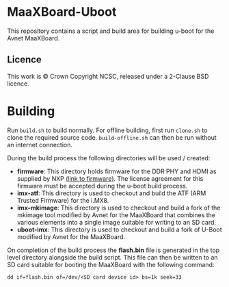# MaaXBoard-Uboot

This repository contains a script and build area for building u-boot for the Avnet MaaXBoard.

## Licence
This work is © Crown Copyright NCSC, released under a 2-Clause BSD licence.

# Building
Run `build.sh` to build normally.
For offline building, first run `clone.sh` to clone the required source code. `build-offline.sh` can then be run without an internet connection.

During the build process the following directories will be used / created:

- **firmware**: This directory holds firmware for the DDR PHY and HDMI as supplied by NXP [(link to firmware)](https://www.nxp.com/lgfiles/NMG/MAD/YOCTO/firmware-imx-8.14.bin). The license agreement for this firmware must be accepted during the u-boot build process.
- **imx-atf**: This directory is used to checkout and build the ATF (ARM Trusted Firmware) for the i.MX8.
- **imx-mkimage**: This directory is used to checkout and build a fork of the mkimage tool modified by Avnet for the MaaXBoard that combines the various elements into a single image suitable for writing to an SD card.
- **uboot-imx**: This directory is used to checkout and build a fork of U-Boot modified by Avnet for the MaaXBoard.

On completion of the build process the **flash.bin** file is generated in the top level directory alongside the build script. This file can then be written to an SD card suitable for booting the MaaXBoard with the following command:
```
dd if=flash.bin of=/dev/<SD card device id> bs=1k seek=33 
```
